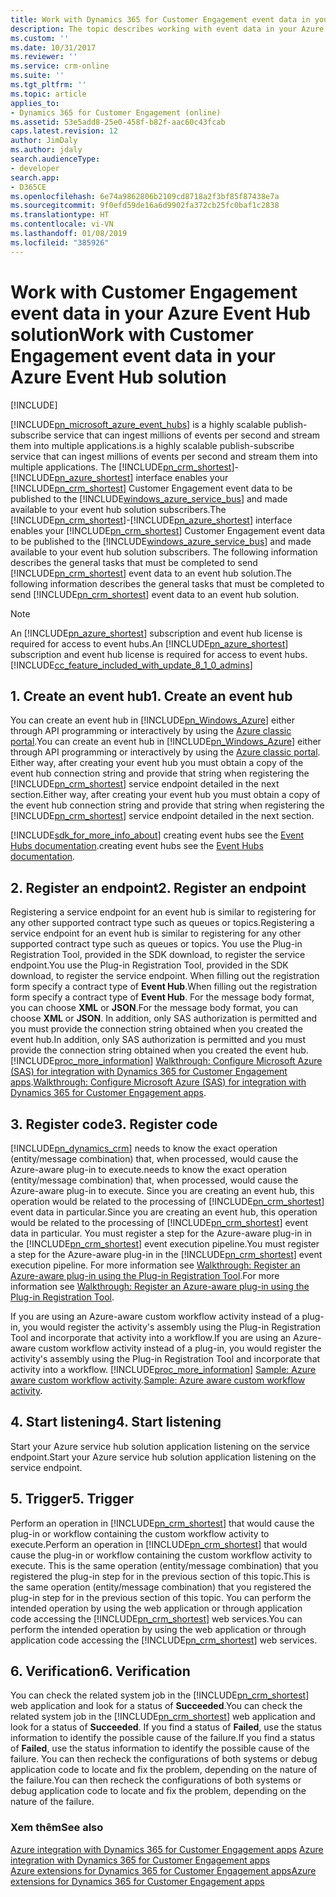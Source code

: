 ```yaml
---
title: Work with Dynamics 365 for Customer Engagement event data in your Azure Event Hub solution (Developer Guide for Dynamics 365 for Customer Engagement apps) | MicrosoftDocs
description: The topic describes working with event data in your Azure Event Hub solution.
ms.custom: ''
ms.date: 10/31/2017
ms.reviewer: ''
ms.service: crm-online
ms.suite: ''
ms.tgt_pltfrm: ''
ms.topic: article
applies_to:
- Dynamics 365 for Customer Engagement (online)
ms.assetid: 53e5add8-25e0-458f-b82f-aac60c43fcab
caps.latest.revision: 12
author: JimDaly
ms.author: jdaly
search.audienceType:
- developer
search.app:
- D365CE
ms.openlocfilehash: 6e74a9862806b2109cd8718a2f3bf85f87438e7a
ms.sourcegitcommit: 9f0efd59de16a6d9902fa372cb25fc0baf1c2838
ms.translationtype: HT
ms.contentlocale: vi-VN
ms.lasthandoff: 01/08/2019
ms.locfileid: "385926"
---
```

# <a name="work-with-customer-engagement-event-data-in-your-azure-event-hub-solution"></a><span data-ttu-id="39df3-103">Work with Customer Engagement event data in your Azure Event Hub solution</span><span class="sxs-lookup"><span data-stu-id="39df3-103">Work with Customer Engagement event data in your Azure Event Hub solution</span></span>

[!INCLUDE[](../includes/cc_applies_to_update_9_0_0.md)]

[!INCLUDE[pn_microsoft_azure_event_hubs](../includes/pn-microsoft-azure-event-hubs.md)] <span data-ttu-id="39df3-104">is a highly scalable publish-subscribe service that can ingest millions of events per second and stream them into multiple applications.</span><span class="sxs-lookup"><span data-stu-id="39df3-104">is a highly scalable publish-subscribe service that can ingest millions of events per second and stream them into multiple applications.</span></span> <span data-ttu-id="39df3-105">The [!INCLUDE[pn_crm_shortest](../includes/pn-crm-shortest.md)]-[!INCLUDE[pn_azure_shortest](../includes/pn-azure-shortest.md)] interface enables your [!INCLUDE[pn_crm_shortest](../includes/pn-crm-shortest.md)] Customer Engagement event data to be published to the [!INCLUDE[windows_azure_service_bus](../includes/windows-azure-service-bus.md)] and made available to your event hub solution subscribers.</span><span class="sxs-lookup"><span data-stu-id="39df3-105">The [!INCLUDE[pn_crm_shortest](../includes/pn-crm-shortest.md)]-[!INCLUDE[pn_azure_shortest](../includes/pn-azure-shortest.md)] interface enables your [!INCLUDE[pn_crm_shortest](../includes/pn-crm-shortest.md)] Customer Engagement event data to be published to the [!INCLUDE[windows_azure_service_bus](../includes/windows-azure-service-bus.md)] and made available to your event hub solution subscribers.</span></span> <span data-ttu-id="39df3-106">The following information describes the general  tasks that must be completed to send [!INCLUDE[pn_crm_shortest](../includes/pn-crm-shortest.md)] event data to an event hub solution.</span><span class="sxs-lookup"><span data-stu-id="39df3-106">The following information describes the general  tasks that must be completed to send [!INCLUDE[pn_crm_shortest](../includes/pn-crm-shortest.md)] event data to an event hub solution.</span></span>  
  
> [!NOTE]
>  <span data-ttu-id="39df3-107">An [!INCLUDE[pn_azure_shortest](../includes/pn-azure-shortest.md)] subscription and event hub license is required for access to event hubs.</span><span class="sxs-lookup"><span data-stu-id="39df3-107">An [!INCLUDE[pn_azure_shortest](../includes/pn-azure-shortest.md)] subscription and event hub license is required for access to event hubs.</span></span> [!INCLUDE[cc_feature_included_with_update_8_1_0_admins](../includes/cc-feature-included-with-update-8-1-0-admins.md)]  
  
## <a name="1-create-an-event-hub"></a><span data-ttu-id="39df3-108">1. Create an event hub</span><span class="sxs-lookup"><span data-stu-id="39df3-108">1. Create an event hub</span></span>  
 <span data-ttu-id="39df3-109">You can create an event hub in [!INCLUDE[pn_Windows_Azure](../includes/pn-windows-azure.md)] either through API programming  or interactively by using the [Azure classic portal](https://manage.windowsazure.com).</span><span class="sxs-lookup"><span data-stu-id="39df3-109">You can create an event hub in [!INCLUDE[pn_Windows_Azure](../includes/pn-windows-azure.md)] either through API programming  or interactively by using the [Azure classic portal](https://manage.windowsazure.com).</span></span> <span data-ttu-id="39df3-110">Either way, after creating your event hub you must obtain a copy of the event hub connection string and provide that string when registering the [!INCLUDE[pn_crm_shortest](../includes/pn-crm-shortest.md)] service endpoint detailed in the next section.</span><span class="sxs-lookup"><span data-stu-id="39df3-110">Either way, after creating your event hub you must obtain a copy of the event hub connection string and provide that string when registering the [!INCLUDE[pn_crm_shortest](../includes/pn-crm-shortest.md)] service endpoint detailed in the next section.</span></span>  
  
 [!INCLUDE[sdk_for_more_info_about](../includes/sdk-for-more-info-about.md)] <span data-ttu-id="39df3-111">creating event hubs see the [Event Hubs documentation](https://azure.microsoft.com/en-us/documentation/services/event-hubs/).</span><span class="sxs-lookup"><span data-stu-id="39df3-111">creating event hubs see the [Event Hubs documentation](https://azure.microsoft.com/en-us/documentation/services/event-hubs/).</span></span>  
  
## <a name="2-register-an-endpoint"></a><span data-ttu-id="39df3-112">2. Register an endpoint</span><span class="sxs-lookup"><span data-stu-id="39df3-112">2. Register an endpoint</span></span>  
 <span data-ttu-id="39df3-113">Registering a service endpoint for an event hub is similar to registering for any other supported contract type such as queues or topics.</span><span class="sxs-lookup"><span data-stu-id="39df3-113">Registering a service endpoint for an event hub is similar to registering for any other supported contract type such as queues or topics.</span></span> <span data-ttu-id="39df3-114">You use the Plug-in Registration Tool, provided in the SDK download, to register the service endpoint.</span><span class="sxs-lookup"><span data-stu-id="39df3-114">You use the Plug-in Registration Tool, provided in the SDK download, to register the service endpoint.</span></span>  <span data-ttu-id="39df3-115">When filling out the registration form specify a contract type of **Event Hub**.</span><span class="sxs-lookup"><span data-stu-id="39df3-115">When filling out the registration form specify a contract type of **Event Hub**.</span></span> <span data-ttu-id="39df3-116">For the message body format, you can choose **XML** or **JSON**.</span><span class="sxs-lookup"><span data-stu-id="39df3-116">For the message body format, you can choose **XML** or **JSON**.</span></span> <span data-ttu-id="39df3-117">In addition, only SAS authorization is permitted and you must provide the connection string obtained when you created the event hub.</span><span class="sxs-lookup"><span data-stu-id="39df3-117">In addition, only SAS authorization is permitted and you must provide the connection string obtained when you created the event hub.</span></span> [!INCLUDE[proc_more_information](../includes/proc-more-information.md)] <span data-ttu-id="39df3-118">[Walkthrough: Configure Microsoft Azure (SAS) for integration with Dynamics 365 for Customer Engagement apps](walkthrough-configure-azure-sas-integration.md).</span><span class="sxs-lookup"><span data-stu-id="39df3-118">[Walkthrough: Configure Microsoft Azure (SAS) for integration with Dynamics 365 for Customer Engagement apps](walkthrough-configure-azure-sas-integration.md).</span></span>  
  
## <a name="3-register-code"></a><span data-ttu-id="39df3-119">3. Register code</span><span class="sxs-lookup"><span data-stu-id="39df3-119">3. Register code</span></span>  
 [!INCLUDE[pn_dynamics_crm](../includes/pn-dynamics-crm.md)] <span data-ttu-id="39df3-120">needs to know the exact operation (entity/message combination) that, when processed, would cause the Azure-aware plug-in to execute.</span><span class="sxs-lookup"><span data-stu-id="39df3-120">needs to know the exact operation (entity/message combination) that, when processed, would cause the Azure-aware plug-in to execute.</span></span> <span data-ttu-id="39df3-121">Since you are creating an event hub, this operation would be related to the processing of [!INCLUDE[pn_crm_shortest](../includes/pn-crm-shortest.md)] event data in particular.</span><span class="sxs-lookup"><span data-stu-id="39df3-121">Since you are creating an event hub, this operation would be related to the processing of [!INCLUDE[pn_crm_shortest](../includes/pn-crm-shortest.md)] event data in particular.</span></span> <span data-ttu-id="39df3-122">You must register a step for the Azure-aware plug-in in the [!INCLUDE[pn_crm_shortest](../includes/pn-crm-shortest.md)] event execution pipeline.</span><span class="sxs-lookup"><span data-stu-id="39df3-122">You must register a step for the Azure-aware plug-in in the [!INCLUDE[pn_crm_shortest](../includes/pn-crm-shortest.md)] event execution pipeline.</span></span>  <span data-ttu-id="39df3-123">For more information see  [Walkthrough: Register an Azure-aware plug-in using the Plug-in Registration Tool](walkthrough-register-azure-aware-plug-in-using-plug-in-registration-tool.md).</span><span class="sxs-lookup"><span data-stu-id="39df3-123">For more information see  [Walkthrough: Register an Azure-aware plug-in using the Plug-in Registration Tool](walkthrough-register-azure-aware-plug-in-using-plug-in-registration-tool.md).</span></span>  
  
 <span data-ttu-id="39df3-124">If you are using an Azure-aware custom workflow activity instead of a plug-in, you would register the activity's assembly using the Plug-in Registration Tool and incorporate that activity into a workflow.</span><span class="sxs-lookup"><span data-stu-id="39df3-124">If you are using an Azure-aware custom workflow activity instead of a plug-in, you would register the activity's assembly using the Plug-in Registration Tool and incorporate that activity into a workflow.</span></span> [!INCLUDE[proc_more_information](../includes/proc-more-information.md)] <span data-ttu-id="39df3-125">[Sample: Azure aware custom workflow activity](sample-azure-aware-custom-workflow-activity.md).</span><span class="sxs-lookup"><span data-stu-id="39df3-125">[Sample: Azure aware custom workflow activity](sample-azure-aware-custom-workflow-activity.md).</span></span>  
  
## <a name="4-start-listening"></a><span data-ttu-id="39df3-126">4. Start listening</span><span class="sxs-lookup"><span data-stu-id="39df3-126">4. Start listening</span></span>  
 <span data-ttu-id="39df3-127">Start your Azure service hub solution application listening on the service endpoint.</span><span class="sxs-lookup"><span data-stu-id="39df3-127">Start your Azure service hub solution application listening on the service endpoint.</span></span>  
  
## <a name="5-trigger"></a><span data-ttu-id="39df3-128">5. Trigger</span><span class="sxs-lookup"><span data-stu-id="39df3-128">5. Trigger</span></span>  
 <span data-ttu-id="39df3-129">Perform an operation in [!INCLUDE[pn_crm_shortest](../includes/pn-crm-shortest.md)] that would cause the plug-in or workflow containing the custom workflow activity to execute.</span><span class="sxs-lookup"><span data-stu-id="39df3-129">Perform an operation in [!INCLUDE[pn_crm_shortest](../includes/pn-crm-shortest.md)] that would cause the plug-in or workflow containing the custom workflow activity to execute.</span></span> <span data-ttu-id="39df3-130">This is the same operation (entity/message combination) that you registered the plug-in step for in the previous section of this topic.</span><span class="sxs-lookup"><span data-stu-id="39df3-130">This is the same operation (entity/message combination) that you registered the plug-in step for in the previous section of this topic.</span></span> <span data-ttu-id="39df3-131">You can perform the intended operation by using the web application or through application code accessing the [!INCLUDE[pn_crm_shortest](../includes/pn-crm-shortest.md)] web services.</span><span class="sxs-lookup"><span data-stu-id="39df3-131">You can perform the intended operation by using the web application or through application code accessing the [!INCLUDE[pn_crm_shortest](../includes/pn-crm-shortest.md)] web services.</span></span>  
  
## <a name="6-verification"></a><span data-ttu-id="39df3-132">6. Verification</span><span class="sxs-lookup"><span data-stu-id="39df3-132">6. Verification</span></span>  
 <span data-ttu-id="39df3-133">You can check the related system job in the [!INCLUDE[pn_crm_shortest](../includes/pn-crm-shortest.md)] web application and look for a status of **Succeeded**.</span><span class="sxs-lookup"><span data-stu-id="39df3-133">You can check the related system job in the [!INCLUDE[pn_crm_shortest](../includes/pn-crm-shortest.md)] web application and look for a status of **Succeeded**.</span></span> <span data-ttu-id="39df3-134">If you find a status of **Failed**, use the status information to identify the possible cause of the failure.</span><span class="sxs-lookup"><span data-stu-id="39df3-134">If you find a status of **Failed**, use the status information to identify the possible cause of the failure.</span></span> <span data-ttu-id="39df3-135">You can then recheck the configurations of both systems or debug application code to locate and fix the problem, depending on the nature of the failure.</span><span class="sxs-lookup"><span data-stu-id="39df3-135">You can then recheck the configurations of both systems or debug application code to locate and fix the problem, depending on the nature of the failure.</span></span>  
  
### <a name="see-also"></a><span data-ttu-id="39df3-136">Xem thêm</span><span class="sxs-lookup"><span data-stu-id="39df3-136">See also</span></span>  
 <span data-ttu-id="39df3-137">[Azure integration with Dynamics 365 for Customer Engagement apps](azure-integration.md) </span><span class="sxs-lookup"><span data-stu-id="39df3-137">[Azure integration with Dynamics 365 for Customer Engagement apps](azure-integration.md) </span></span>  
 [<span data-ttu-id="39df3-138">Azure extensions for Dynamics 365 for Customer Engagement apps</span><span class="sxs-lookup"><span data-stu-id="39df3-138">Azure extensions for Dynamics 365 for Customer Engagement apps</span></span>](azure-extensions.md)
